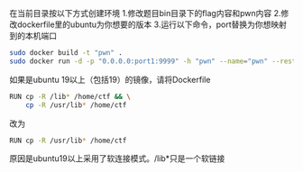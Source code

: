 在当前目录按以下方式创建环境
1.修改题目bin目录下的flag内容和pwn内容
2.修改dockerfile里的ubuntu为你想要的版本
3.运行以下命令，port替换为你想映射到的本机端口
```bash
sudo docker build -t "pwn" .
sudo docker run -d -p "0.0.0.0:port1:9999" -h "pwn" --name="pwn" --restart=always pwn 
```
如果是ubuntu 19以上（包括19）的镜像，请将Dockerfile
```bash
RUN cp -R /lib* /home/ctf && \
    cp -R /usr/lib* /home/ctf
```
改为
```bash
RUN cp -R /usr/lib* /home/ctf
```
原因是ubuntu19以上采用了软连接模式。/lib*只是一个软链接

